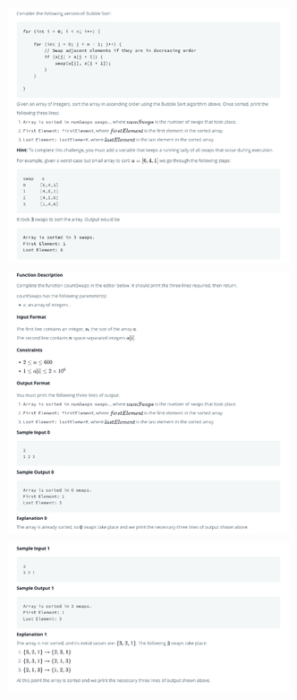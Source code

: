

![Given an array of integers, sort the array in ascending order using the Bubble Sort algorithm above. Once sorted, print the following three lines:](img/img1.png)

![Sample input](img/img2.png)

![Sample output](img/img3.png)

